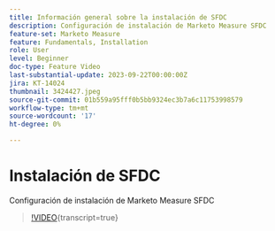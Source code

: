 ```yaml
---
title: Información general sobre la instalación de SFDC
description: Configuración de instalación de Marketo Measure SFDC
feature-set: Marketo Measure
feature: Fundamentals, Installation
role: User
level: Beginner
doc-type: Feature Video
last-substantial-update: 2023-09-22T00:00:00Z
jira: KT-14024
thumbnail: 3424427.jpeg
source-git-commit: 01b559a95fff0b5bb9324ec3b7a6c11753998579
workflow-type: tm+mt
source-wordcount: '17'
ht-degree: 0%

---
```



# Instalación de SFDC

Configuración de instalación de Marketo Measure SFDC

>[!VIDEO](https://video.tv.adobe.com/v/3424427/?learn=on){transcript=true}
